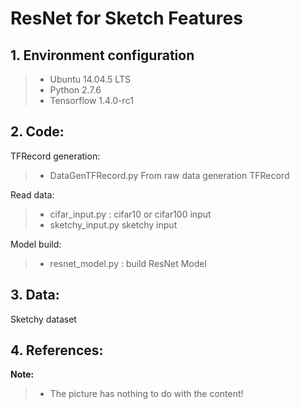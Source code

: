 # ResNet for Sketch Features
## 1. Environment configuration
> - Ubuntu 14.04.5 LTS
> - Python 2.7.6
> - Tensorflow 1.4.0-rc1
## 2. Code:
TFRecord generation:
> - DataGenTFRecord.py From raw data generation TFRecord

Read data:
> - cifar_input.py : cifar10 or cifar100 input
> - sketchy_input.py sketchy input

Model build:
> - resnet_model.py : build ResNet Model

## 3. Data:
Sketchy dataset

## 4. References:

**Note:**
> - The picture has nothing to do with the content!
